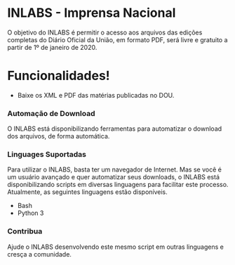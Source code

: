 # INLABS - Imprensa Nacional

O objetivo do INLABS é permitir o acesso aos arquivos das edições completas do Diário Oficial da União, em formato PDF, será livre e gratuito a partir de 1º de janeiro de 2020.

# Funcionalidades!

  - Baixe os XML e PDF das matérias publicadas no DOU.

### Automação de Download

O INLABS está disponibilizando ferramentas para automatizar o download dos arquivos, de forma automática.

### Linguages Suportadas
Para utilizar o INLABS, basta ter um navegador de Internet.
Mas se você é um usuário avançado e quer automatizar seus downloads, o INLABS está disponibilizando scripts em diversas linguagens para facilitar este processo.
Atualmente, as seguintes linguagens estão disponíveis.

 - Bash
 - Python 3


### Contribua
Ajude o INLABS desenvolvendo este mesmo script em outras linguagens e cresça a comunidade.
